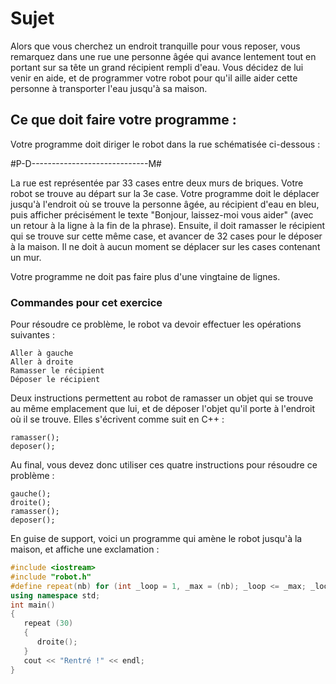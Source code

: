 # Sujet

Alors que vous cherchez un endroit tranquille pour vous reposer, vous remarquez dans une rue une personne âgée qui avance lentement tout en portant sur sa tête un grand récipient rempli d'eau. Vous décidez de lui venir en aide, et de programmer votre robot pour qu'il aille aider cette personne à transporter l'eau jusqu'à sa maison.

## Ce que doit faire votre programme :
Votre programme doit diriger le robot dans la rue schématisée ci-dessous :

#P-D-----------------------------M#

La rue est représentée par 33 cases entre deux murs de briques. Votre robot se trouve au départ sur la 3e case. Votre programme doit le déplacer jusqu'à l'endroit où se trouve la personne âgée, au récipient d'eau en bleu, puis afficher précisément le texte "Bonjour, laissez-moi vous aider" (avec un retour à la ligne à la fin de la phrase). Ensuite, il doit ramasser le récipient qui se trouve sur cette même case, et avancer de 32 cases pour le déposer à la maison. Il ne doit à aucun moment se déplacer sur les cases contenant un mur.

Votre programme ne doit pas faire plus d'une vingtaine de lignes.

### Commandes pour cet exercice
Pour résoudre ce problème, le robot va devoir effectuer les opérations suivantes :

```
Aller à gauche
Aller à droite
Ramasser le récipient
Déposer le récipient
```

Deux instructions permettent au robot de ramasser un objet qui se trouve au même emplacement que lui, et de déposer l'objet qu'il porte à l'endroit où il se trouve. Elles s'écrivent comme suit en C++ :

```
ramasser();
deposer();
```

Au final, vous devez donc utiliser ces quatre instructions pour résoudre ce problème :

```
gauche();
droite();
ramasser();
deposer();
```

En guise de support, voici un programme qui amène le robot jusqu'à la maison, et affiche une exclamation :

```cpp
#include <iostream>
#include "robot.h"
#define repeat(nb) for (int _loop = 1, _max = (nb); _loop <= _max; _loop++)
using namespace std;
int main()
{
   repeat (30)
   {
      droite();
   }
   cout << "Rentré !" << endl;
}
```